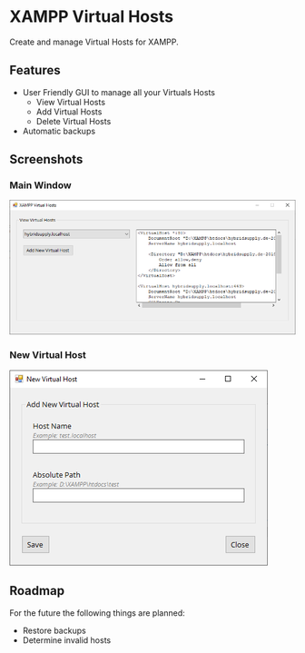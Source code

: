 # XAMPP Virtual Hosts
Create and manage Virtual Hosts for XAMPP.

## Features
- User Friendly GUI to manage all your Virtuals Hosts
    - View Virtual Hosts
    - Add Virtual Hosts
    - Delete Virtual Hosts
- Automatic backups

## Screenshots
### Main Window
![Main Window](/screenshots/main-window.png "Main Window")

### New Virtual Host
![New Virtual Host](/screenshots/new-virtual-host.png "New Virtual Host")

## Roadmap
For the future the following things are planned:
- Restore backups
- Determine invalid hosts